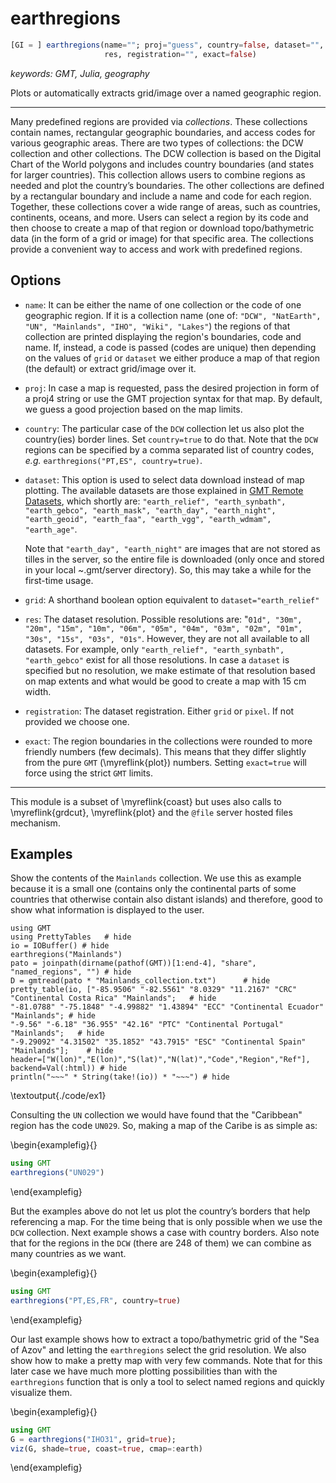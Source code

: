 # earthregions

```julia
[GI = ] earthregions(name=""; proj="guess", country=false, dataset="", grid=false,
                     res, registration="", exact=false)
```

*keywords: GMT, Julia, geography*

Plots or automatically extracts grid/image over a named geographic region.

---
Many predefined regions are provided via *collections*. These collections contain names, rectangular
geographic boundaries, and access codes for various geographic areas. There are two types of collections:
the DCW collection and other collections. The DCW collection is based on the Digital Chart of the World
polygons and includes country boundaries (and states for larger countries). This collection allows users
to combine regions as needed and plot the country’s boundaries. The other collections are defined by a
rectangular boundary and include a name and code for each region. Together, these collections cover a wide
range of areas, such as countries, continents, oceans, and more. Users can select a region by its code and
then choose to create a map of that region or download topo/bathymetric data (in the form of a grid or image)
for that specific area. The collections provide a convenient way to access and work with predefined regions.

Options
-------

- `name`: It can be either the name of one collection or the code of one geographic region. If it is a
    collection name (one of: ``"DCW", "NatEarth", "UN", "Mainlands", "IHO", "Wiki", "Lakes"``) the regions
    of that collection are printed displaying the region's boundaries, code and name. If, instead, a code
    is passed (codes are unique) then depending on the values of `grid` or `dataset` we either produce a
    map of that region (the default) or extract grid/image over it.

- `proj`: In case a map is requested, pass the desired projection in form of a proj4 string or use the GMT
    projection syntax for that map. By default, we guess a good projection based on the map limits.

- `country`: The particular case of the ``DCW`` collection let us also plot the country(ies) border lines.
    Set `country=true` to do that. Note that the ``DCW`` regions can be specified by a comma separated list
    of country codes, *e.g.* `earthregions("PT,ES", country=true)`.

- `dataset`: This option is used to select data download instead of map plotting. The available datasets are
    those explained in [GMT Remote Datasets](https://www.generic-mapping-tools.org/remote-datasets), which
    shortly are: ``"earth_relief", "earth_synbath", "earth_gebco", "earth_mask", "earth_day", "earth_night",
    "earth_geoid", "earth_faa", "earth_vgg", "earth_wdmam", "earth_age"``.

    Note that ``"earth_day", "earth_night"`` are images that are not stored as tilles in the server, so the
    entire file is downloaded (only once and stored in your local ~.gmt/server directory). So, this may take
    a while for the first-time usage.
- `grid`: A shorthand boolean option equivalent to `dataset="earth_relief"` 

- `res`: The dataset resolution. Possible resolutions are: "``01d", "30m", "20m", "15m", "10m", "06m", "05m",
    "04m", "03m", "02m", "01m", "30s", "15s", "03s", "01s"``. However, they are not all available to all
    datasets. For example, only ``"earth_relief", "earth_synbath", "earth_gebco"`` exist for all those
    resolutions. In case a `dataset` is specified but no resolution, we make estimate of that resolution
    based on map extents and what would be good to create a map with 15 cm width.
- `registration`: The dataset registration. Either `grid` or `pixel`. If not provided we choose one.

- `exact`: The region boundaries in the collections were rounded to more friendly numbers (few decimals).
    This means that they differ slightly from the pure ``GMT`` (\myreflink{plot}) numbers. Setting `exact=true` will
    force using the strict ``GMT`` limits.

-----------
This module is a subset of \myreflink{coast} but uses also calls to \myreflink{grdcut}, \myreflink{plot}
and the ``@file`` server hosted files mechanism.


Examples
--------

Show the contents of the `Mainlands` collection. We use this as example because it is a small one
(contains only the continental parts of some countries that otherwise contain also distant islands)
and therefore, good to show what information is displayed to the user.


```julia:./code/ex1
using GMT
using PrettyTables   # hide
io = IOBuffer() # hide
earthregions("Mainlands")
pato = joinpath(dirname(pathof(GMT))[1:end-4], "share", "named_regions", "") # hide
D = gmtread(pato * "Mainlands_collection.txt")      # hide
pretty_table(io, ["-85.9506" "-82.5561" "8.0329" "11.2167" "CRC" "Continental Costa Rica" "Mainlands";   # hide
"-81.0788" "-75.1848" "-4.99882" "1.43894" "ECC" "Continental Ecuador" "Mainlands"; # hide
"-9.56" "-6.18" "36.955" "42.16" "PTC" "Continental Portugal" "Mainlands";   # hide
"-9.29092" "4.31502" "35.1852" "43.7915" "ESC" "Continental Spain" "Mainlands"];    # hide
header=["W(lon)","E(lon)","S(lat)","N(lat)","Code","Region","Ref"], backend=Val(:html))	# hide
println("~~~" * String(take!(io)) * "~~~") # hide
```
\textoutput{./code/ex1}

Consulting the `UN` collection we would have found that the "Caribbean" region has the code `UN029`.
So, making a map of the Caribe is as simple as:

\begin{examplefig}{}
```julia
using GMT
earthregions("UN029")
```
\end{examplefig}

But the examples above do not let us plot the country’s borders that help referencing a map.
For the time being that is only possible when we use the `DCW` collection. Next example shows
a case with country borders. Also note that for the regions in the `DCW` (there are 248 of them)
we can combine as many countries as we want.

\begin{examplefig}{}
```julia
using GMT
earthregions("PT,ES,FR", country=true)
```
\end{examplefig}

Our last example shows how to extract a topo/bathymetric grid of the "Sea of Azov" and letting
the `earthregions` select the grid resolution. We also show how to make a pretty map with very
few commands. Note that for this later case we have much more plotting possibilities than with
the `earthregions` function that is only a tool to select named regions and quickly visualize them.


\begin{examplefig}{}
```julia
using GMT
G = earthregions("IHO31", grid=true);
viz(G, shade=true, coast=true, cmap=:earth)
```
\end{examplefig}

